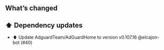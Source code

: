 ## What’s changed
## ⬆️ Dependency updates

- ⬆️ Update AdguardTeam/AdGuardHome to version v0.107.16 @elcajon-bot (#40)
